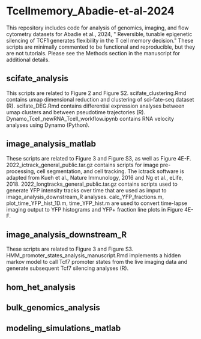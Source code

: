 # Tcellmemory_Abadie-et-al-2024
This repository includes code for analysis of genomics, imaging, and flow cytometry datasets for Abadie et al., 2024, " Reversible, tunable epigenetic silencing of TCF1 generates flexibility in the T cell memory decision." These scripts are minimally commented to be functional and reproducible, but they are not tutorials. Please see the Methods section in the manuscript for additional details. 

## scifate_analysis
This scripts are related to Figure 2 and Figure S2.
scifate_clustering.Rmd contains umap dimensional reduction and clustering of sci-fate-seq dataset (R).
scifate_DEG.Rmd contains differential expression analyses between umap clusters and between pseudotime trajectories (R).
Dynamo_Tcell_newRNA_Tcell_workflow.ipynb contains RNA velocity analyses using Dynamo (Python). 

## image_analysis_matlab
These scripts are related to Figure 3 and Figure S3, as well as Figure 4E-F. 
2022_ictrack_general_public.tar.gz contains scripts for image pre-processing, cell segmentation, and cell tracking. The ictrack software is adapted from Kueh et al., Nature Immunology, 2016 and Ng et al., eLife, 2018.
2022_longtracks_general_public.tar.gz contains scripts used to generate YFP intensity tracks over time that are used as imput to image_analysis_downstream_R analyses.
calc_YFP_fractions.m, plot_time_YFP_hist_1D.m, time_YFP_hist.m are used to convert time-lapse imaging output to YFP histograms and YFP+ fraction line plots in Figure 4E-F.

## image_analysis_downstream_R
These scripts are related to Figure 3 and Figure S3.
HMM_promoter_states_analysis_manuscript.Rmd implements a hidden markov model to call Tcf7 promoter states from the live imaging data and generate subsequent Tcf7 silencing analyses (R).

## hom_het_analysis


## bulk_genomics_analysis


## modeling_simulations_matlab


